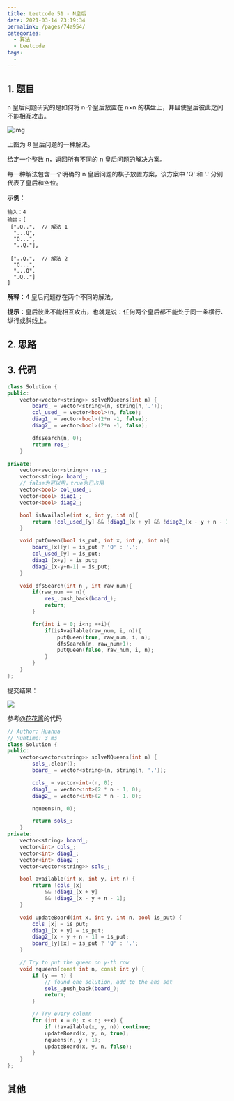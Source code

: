 ```yaml
---
title: Leetcode 51 - N皇后
date: 2021-03-14 23:19:34
permalink: /pages/74a954/
categories:
  - 算法
  - Leetcode
tags:
  -
---
```

## 1. 题目

n 皇后问题研究的是如何将 n 个皇后放置在 n×n 的棋盘上，并且使皇后彼此之间不能相互攻击。

![img](https://assets.leetcode-cn.com/aliyun-lc-upload/uploads/2018/10/12/8-queens.png)

上图为 8 皇后问题的一种解法。

给定一个整数 n，返回所有不同的 n 皇后问题的解决方案。

每一种解法包含一个明确的 n 皇后问题的棋子放置方案，该方案中 'Q' 和 '.' 分别代表了皇后和空位。



**示例**：

```
输入：4
输出：[
 [".Q..",  // 解法 1
  "...Q",
  "Q...",
  "..Q."],

 ["..Q.",  // 解法 2
  "Q...",
  "...Q",
  ".Q.."]
]
```

**解释**：4 皇后问题存在两个不同的解法。

**提示**：皇后彼此不能相互攻击，也就是说：任何两个皇后都不能处于同一条横行、纵行或斜线上。



## 2. 思路





## 3. 代码

```cpp
class Solution {
public:
    vector<vector<string>> solveNQueens(int n) {
        board_ = vector<string>(n, string(n,'.'));
        col_used_ = vector<bool>(n, false);
        diag1_ = vector<bool>(2*n -1, false);
        diag2_ = vector<bool>(2*n -1, false);

        dfsSearch(n, 0);
        return res_;
    }

private:
    vector<vector<string>> res_;
    vector<string> board_;
    // false为可以用，true为已占用
    vector<bool> col_used_;
    vector<bool> diag1_;
    vector<bool> diag2_;

    bool isAvailable(int x, int y, int n){
        return !col_used_[y] && !diag1_[x + y] && !diag2_[x - y + n - 1];
    }

    void putQueen(bool is_put, int x, int y, int n){
        board_[x][y] = is_put ? 'Q' : '.';
        col_used_[y] = is_put;
        diag1_[x+y] = is_put;
        diag2_[x-y+n-1] = is_put;
    }

    void dfsSearch(int n , int raw_num){
        if(raw_num == n){
            res_.push_back(board_);
            return;
        }

        for(int i = 0; i<n; ++i){
            if(isAvailable(raw_num, i, n)){
                putQueen(true, raw_num, i, n);
                dfsSearch(n, raw_num+1);
                putQueen(false, raw_num, i, n);
            }
        }
    }
};
```

提交结果：

![](https://murray-pic-1254317211.cos.ap-guangzhou.myqcloud.com/gitee_bak/6923140d878a2a752d1d4124d58deb8.png)



参考[@花花酱](http://zxi.mytechroad.com/blog/searching/leetcode-51-n-queens/)的代码



```cpp
// Author: Huahua
// Runtime: 3 ms
class Solution {
public:
    vector<vector<string>> solveNQueens(int n) {
        sols_.clear();
        board_ = vector<string>(n, string(n, '.'));

        cols_ = vector<int>(n, 0);
        diag1_ = vector<int>(2 * n - 1, 0);
        diag2_ = vector<int>(2 * n - 1, 0);

        nqueens(n, 0);

        return sols_;
    }
private:
    vector<string> board_;
    vector<int> cols_;
    vector<int> diag1_;
    vector<int> diag2_;
    vector<vector<string>> sols_;

    bool available(int x, int y, int n) {
        return !cols_[x]
            && !diag1_[x + y]
            && !diag2_[x - y + n - 1];
    }

    void updateBoard(int x, int y, int n, bool is_put) {
        cols_[x] = is_put;
        diag1_[x + y] = is_put;
        diag2_[x - y + n - 1] = is_put;
        board_[y][x] = is_put ? 'Q' : '.';
    }

    // Try to put the queen on y-th row
    void nqueens(const int n, const int y) {
        if (y == n) {
            // found one solution, add to the ans set
            sols_.push_back(board_);
            return;
        }

        // Try every column
        for (int x = 0; x < n; ++x) {
            if (!available(x, y, n)) continue;
            updateBoard(x, y, n, true);
            nqueens(n, y + 1);
            updateBoard(x, y, n, false);
        }
    }
};
```



## 其他